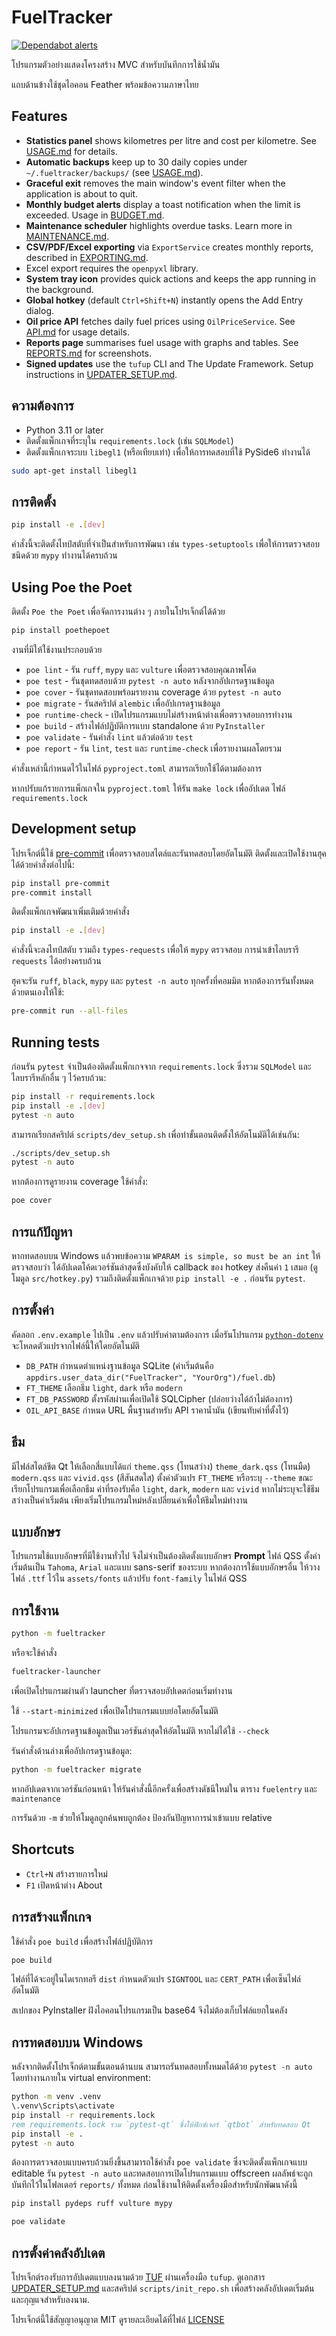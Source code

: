 # FuelTracker
[![Dependabot alerts](https://img.shields.io/badge/dependabot-enabled-brightgreen?logo=dependabot)](../../security/dependabot)

โปรแกรมตัวอย่างแสดงโครงสร้าง MVC สำหรับบันทึกการใช้น้ำมัน

แถบด้านข้างใช้ชุดไอคอน Feather พร้อมข้อความภาษาไทย

## Features

- **Statistics panel** shows kilometres per litre and cost per kilometre. See
  [USAGE.md](docs/USAGE.md) for details.
- **Automatic backups** keep up to 30 daily copies under
  `~/.fueltracker/backups/` (see [USAGE.md](docs/USAGE.md)).
- **Graceful exit** removes the main window's event filter when the
  application is about to quit.
- **Monthly budget alerts** display a toast notification when the limit is
  exceeded. Usage in [BUDGET.md](docs/BUDGET.md).
- **Maintenance scheduler** highlights overdue tasks. Learn more in
  [MAINTENANCE.md](docs/MAINTENANCE.md).
- **CSV/PDF/Excel exporting** via `ExportService` creates monthly reports,
  described in [EXPORTING.md](docs/EXPORTING.md).
- Excel export requires the `openpyxl` library.
- **System tray icon** provides quick actions and keeps the app running in the background.
- **Global hotkey** (default `Ctrl+Shift+N`) instantly opens the Add Entry dialog.
- **Oil price API** fetches daily fuel prices using `OilPriceService`.
  See [API.md](docs/API.md) for usage details.
- **Reports page** summarises fuel usage with graphs and tables.
  See [REPORTS.md](docs/REPORTS.md) for screenshots.
- **Signed updates** use the `tufup` CLI and The Update Framework.
  Setup instructions in [UPDATER_SETUP.md](docs/UPDATER_SETUP.md).

## ความต้องการ

- Python 3.11 or later
- ติดตั้งแพ็กเกจที่ระบุใน `requirements.lock` (เช่น `SQLModel`)
- ติดตั้งแพ็กเกจระบบ `libegl1` (หรือเทียบเท่า) เพื่อให้การทดสอบที่ใช้ PySide6 ทำงานได้

```bash
sudo apt-get install libegl1
```

## การติดตั้ง

```bash
pip install -e .[dev]
```
คำสั่งนี้จะติดตั้งไทป์สตับที่จำเป็นสำหรับการพัฒนา เช่น `types-setuptools` เพื่อให้การตรวจสอบชนิดด้วย `mypy` ทำงานได้ครบถ้วน

## Using Poe the Poet

ติดตั้ง `Poe the Poet` เพื่อจัดการงานต่าง ๆ ภายในโปรเจ็กต์ได้ด้วย

```bash
pip install poethepoet
```

งานที่มีให้ใช้งานประกอบด้วย

- `poe lint` - รัน `ruff`, `mypy` และ `vulture` เพื่อตรวจสอบคุณภาพโค้ด
- `poe test` - รันชุดทดสอบด้วย `pytest -n auto` หลังจากอัปเกรดฐานข้อมูล
- `poe cover` - รันชุดทดสอบพร้อมรายงาน coverage ด้วย `pytest -n auto`
- `poe migrate` - รันสคริปต์ `alembic` เพื่ออัปเกรดฐานข้อมูล
- `poe runtime-check` - เปิดโปรแกรมแบบไม่สร้างหน้าต่างเพื่อตรวจสอบการทำงาน
- `poe build` - สร้างไฟล์ปฏิบัติการแบบ standalone ด้วย `PyInstaller`
- `poe validate` - รันคำสั่ง `lint` แล้วต่อด้วย `test`
- `poe report` - รัน `lint`, `test` และ `runtime-check` เพื่อรายงานผลโดยรวม

คำสั่งเหล่านี้กำหนดไว้ในไฟล์ `pyproject.toml` สามารถเรียกใช้ได้ตามต้องการ

หากปรับแก้รายการแพ็กเกจใน `pyproject.toml` ให้รัน `make lock` เพื่ออัปเดต
ไฟล์ `requirements.lock`

## Development setup

โปรเจ็กต์นี้ใช้ [pre-commit](https://pre-commit.com/) เพื่อตรวจสอบสไตล์และรันทดสอบโดยอัตโนมัติ
ติดตั้งและเปิดใช้งานฮุคได้ด้วยคำสั่งต่อไปนี้:

```bash
pip install pre-commit
pre-commit install
```

ติดตั้งแพ็กเกจพัฒนาเพิ่มเติมด้วยคำสั่ง

```bash
pip install -e .[dev]
```
คำสั่งนี้จะลงไทป์สตับ รวมถึง `types-requests` เพื่อให้ `mypy` ตรวจสอบ
การนำเข้าไลบรารี `requests` ได้อย่างครบถ้วน

ฮุคจะรัน `ruff`, `black`, `mypy` และ `pytest -n auto` ทุกครั้งที่คอมมิต
หากต้องการรันทั้งหมดด้วยตนเองให้ใช้:

```bash
pre-commit run --all-files
```

## Running tests

ก่อนรัน `pytest` จำเป็นต้องติดตั้งแพ็กเกจจาก `requirements.lock`
ซึ่งรวม `SQLModel` และไลบรารีหลักอื่น ๆ ไว้ครบถ้วน:

```bash
pip install -r requirements.lock
pip install -e .[dev]
pytest -n auto
```

สามารถเรียกสคริปต์ `scripts/dev_setup.sh` เพื่อทำขั้นตอนติดตั้งให้อัตโนมัติได้เช่นกัน:

```bash
./scripts/dev_setup.sh
pytest -n auto
```

หากต้องการดูรายงาน coverage ใช้คำสั่ง:

```bash
poe cover
```

## การแก้ปัญหา

หากทดสอบบน Windows แล้วพบข้อความ `WPARAM is simple, so must be an int` ให้ตรวจสอบว่า
ได้อัปเดตโค้ดเวอร์ชันล่าสุดซึ่งบังคับให้ callback ของ hotkey ส่งคืนค่า `1` เสมอ
(ดูโมดูล `src/hotkey.py`) รวมถึงติดตั้งแพ็กเกจด้วย `pip install -e .` ก่อนรัน `pytest`.

## การตั้งค่า

คัดลอก `.env.example` ไปเป็น `.env` แล้วปรับค่าตามต้องการ
เมื่อรันโปรแกรม [`python-dotenv`](https://pypi.org/project/python-dotenv/) จะโหลดตัวแปรจากไฟล์นี้ให้โดยอัตโนมัติ

- `DB_PATH` กำหนดตำแหน่งฐานข้อมูล SQLite (ค่าเริ่มต้นคือ
  `appdirs.user_data_dir("FuelTracker", "YourOrg")/fuel.db`)
- `FT_THEME` เลือกธีม `light`, `dark` หรือ `modern`
- `FT_DB_PASSWORD` ตั้งรหัสผ่านเพื่อเปิดใช้ SQLCipher (ปล่อยว่างได้ถ้าไม่ต้องการ)
- `OIL_API_BASE` กำหนด URL พื้นฐานสำหรับ API ราคาน้ำมัน (เขียนทับค่าที่ตั้งไว้)

## ธีม

มีไฟล์สไตล์ชีต Qt ให้เลือกสี่แบบได้แก่ `theme.qss` (โทนสว่าง) `theme_dark.qss` (โทนมืด) `modern.qss` และ `vivid.qss` (สีสันสดใส)
ตั้งค่าตัวแปร `FT_THEME` หรือระบุ `--theme` ขณะเรียกโปรแกรมเพื่อเลือกธีม
ค่าที่รองรับคือ `light`, `dark`, `modern` และ `vivid` หากไม่ระบุจะใช้ธีมสว่างเป็นค่าเริ่มต้น
เพียงเริ่มโปรแกรมใหม่หลังเปลี่ยนค่าเพื่อให้ธีมใหม่ทำงาน

## แบบอักษร

โปรแกรมใช้แบบอักษรที่มีใช้งานทั่วไป จึงไม่จำเป็นต้องติดตั้งแบบอักษร **Prompt**
ไฟล์ QSS ตั้งค่าเริ่มต้นเป็น `Tahoma`, `Arial` และแบบ sans-serif ของระบบ
หากต้องการใช้แบบอักษรอื่น ให้วางไฟล์ `.ttf` ไว้ใน `assets/fonts` แล้วปรับ `font-family` ในไฟล์ QSS

## การใช้งาน

```bash
python -m fueltracker
```

หรือจะใช้คำสั่ง

```bash
fueltracker-launcher
```
เพื่อเปิดโปรแกรมผ่านตัว launcher ที่ตรวจสอบอัปเดตก่อนเริ่มทำงาน

ใช้ `--start-minimized` เพื่อเปิดโปรแกรมแบบย่อโดยอัตโนมัติ

โปรแกรมจะอัปเกรดฐานข้อมูลเป็นเวอร์ชันล่าสุดให้อัตโนมัติ หากไม่ได้ใช้ `--check`

รันคำสั่งด้านล่างเพื่ออัปเกรดฐานข้อมูล:

```bash
python -m fueltracker migrate
```
หากอัปเดตจากเวอร์ชันก่อนหน้า ให้รันคำสั่งนี้อีกครั้งเพื่อสร้างดัชนีใหม่ใน
ตาราง `fuelentry` และ `maintenance`

การรันด้วย `-m` ช่วยให้โมดูลถูกค้นพบถูกต้อง ป้องกันปัญหาการนำเข้าแบบ relative

## Shortcuts

- `Ctrl+N` สร้างรายการใหม่
- `F1` เปิดหน้าต่าง About

## การสร้างแพ็กเกจ

ใช้คำสั่ง `poe build` เพื่อสร้างไฟล์ปฏิบัติการ

```bash
poe build
```

ไฟล์ที่ได้จะอยู่ในไดเรกทอรี `dist` กำหนดตัวแปร `SIGNTOOL` และ `CERT_PATH` เพื่อเซ็นไฟล์อัตโนมัติ

สเปกของ PyInstaller ฝังไอคอนโปรแกรมเป็น base64 จึงไม่ต้องเก็บไฟล์แยกในคลัง

## การทดสอบบน Windows

หลังจากติดตั้งโปรเจ็กต์ตามขั้นตอนด้านบน สามารถรันทดสอบทั้งหมดได้ด้วย `pytest -n auto`
โดยทำงานภายใน virtual environment:

```bat
python -m venv .venv
\.venv\Scripts\activate
pip install -r requirements.lock
rem requirements.lock รวม `pytest-qt` ซึ่งให้ฟิกซ์เจอร์ `qtbot` สำหรับทดสอบ Qt
pip install -e .
pytest -n auto
```

ต้องการตรวจสอบแบบครบถ้วนยิ่งขึ้นสามารถใช้คำสั่ง `poe validate`
ซึ่งจะติดตั้งแพ็กเกจแบบ editable รัน `pytest -n auto` และทดสอบการเปิดโปรแกรมแบบ
offscreen ผลลัพธ์จะถูกบันทึกไว้ในโฟลเดอร์ `reports/` ทั้งหมด ก่อนใช้งานให้ติดตั้งเครื่องมือสำหรับนักพัฒนาดังนี้

```bash
pip install pydeps ruff vulture mypy
```

```bash
poe validate
```

## การตั้งค่าคลังอัปเดต

โปรเจ็กต์รองรับการอัปเดตแบบลงนามด้วย [TUF](https://theupdateframework.io)
ผ่านเครื่องมือ `tufup`. ดูเอกสาร [UPDATER_SETUP.md](docs/UPDATER_SETUP.md)
และสคริปต์ `scripts/init_repo.sh` เพื่อสร้างคลังอัปเดตเริ่มต้น
และกุญแจสำหรับลงนาม.

โปรเจ็กต์นี้ใช้สัญญาอนุญาต MIT ดูรายละเอียดได้ที่ไฟล์ [LICENSE](LICENSE)
